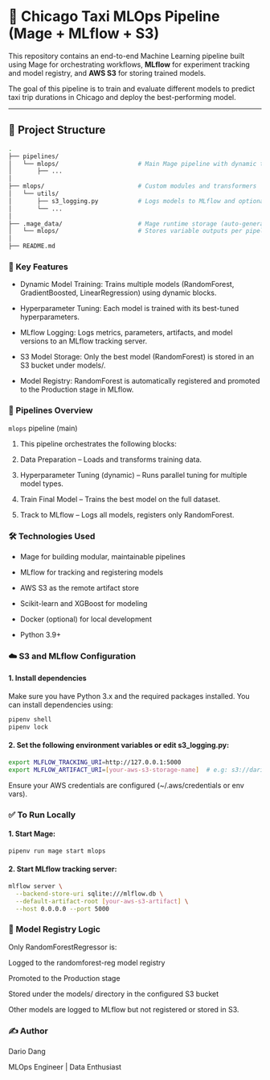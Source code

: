 # 🚖 Chicago Taxi MLOps Pipeline (Mage + MLflow + S3)

This repository contains an end-to-end Machine Learning pipeline built using Mage for orchestrating workflows, **MLflow** for experiment tracking and model registry, and **AWS S3** for storing trained models.

The goal of this pipeline is to train and evaluate different models to predict taxi trip durations in Chicago and deploy the best-performing model.

---
## 📁 Project Structure

```bash
.
├── pipelines/
│   └── mlops/                      # Main Mage pipeline with dynamic training blocks
│       ├── ...
│
├── mlops/                          # Custom modules and transformers
│   └── utils/
│       ├── s3_logging.py           # Logs models to MLflow and optionally registers in S3
│       └── ...
│
├── .mage_data/                     # Mage runtime storage (auto-generated)
│   └── mlops/                      # Stores variable outputs per pipeline
│
├── README.md
```

### 🚀 Key Features
- Dynamic Model Training: Trains multiple models (RandomForest, GradientBoosted, LinearRegression) using dynamic blocks.

- Hyperparameter Tuning: Each model is trained with its best-tuned hyperparameters.

- MLflow Logging: Logs metrics, parameters, artifacts, and model versions to an MLflow tracking server.

- S3 Model Storage: Only the best model (RandomForest) is stored in an S3 bucket under models/.

- Model Registry: RandomForest is automatically registered and promoted to the Production stage in MLflow.


### 🧩 Pipelines Overview
```mlops``` pipeline (main)
1. This pipeline orchestrates the following blocks:

2. Data Preparation – Loads and transforms training data.

3. Hyperparameter Tuning (dynamic) – Runs parallel tuning for multiple model types.

4. Train Final Model – Trains the best model on the full dataset.

5. Track to MLflow – Logs all models, registers only RandomForest.

### 🛠️ Technologies Used
- Mage for building modular, maintainable pipelines

- MLflow for tracking and registering models

- AWS S3 as the remote artifact store

- Scikit-learn and XGBoost for modeling

- Docker (optional) for local development

- Python 3.9+

### ☁️ S3 and MLflow Configuration

#### 1. Install dependencies
Make sure you have Python 3.x and the required packages installed. You can install dependencies using:
```bash
pipenv shell 
pipenv lock
```

#### 2. Set the following environment variables or edit s3_logging.py:
```bash
export MLFLOW_TRACKING_URI=http://127.0.0.1:5000
export MLFLOW_ARTIFACT_URI=[your-aws-s3-storage-name]  # e.g: s3://dario-mlflow-models-storage/models
```

Ensure your AWS credentials are configured (~/.aws/credentials or env vars).

### ✅ To Run Locally
#### 1. Start Mage:
```bash
pipenv run mage start mlops
```

#### 2. Start MLflow tracking server:
```bash
mlflow server \
  --backend-store-uri sqlite:///mlflow.db \
  --default-artifact-root [your-aws-s3-artifact] \
  --host 0.0.0.0 --port 5000
```

### 🧪 Model Registry Logic
Only RandomForestRegressor is:

Logged to the randomforest-reg model registry

Promoted to the Production stage

Stored under the models/ directory in the configured S3 bucket

Other models are logged to MLflow but not registered or stored in S3.

### ✍️ Author
Dario Dang

MLOps Engineer | Data Enthusiast